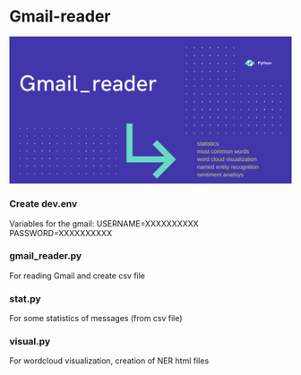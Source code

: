 # Gmail-reader
![Gmailreader.png](Gmailreader.png)

### Create dev.env
Variables for the gmail:
USERNAME=XXXXXXXXXX
PASSWORD=XXXXXXXXXX

### gmail_reader.py
For reading Gmail and create csv file

### stat.py
For some statistics of messages (from csv file)

### visual.py
For wordcloud visualization, creation of NER html files
